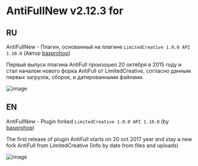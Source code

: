 # AntiFullNew v2.12.3 for 

## RU
AntiFullNew - Плагин, основанный на плагине `LimitedCreative 1.0.0 API 1.10.0` (Автор [basprohop](https://github.com/Bassproshops))

Первый выпуск плагина AntiFull произошел 20 октября в 2015 году и стал началом нового форка AntiFull от LimitedCreative, согласно данным первых загрузок, сборок, и датированными файлами.

![image](https://user-images.githubusercontent.com/29034010/200227467-c45c067c-bd3f-421e-8cc8-96657bbda343.png)

## EN

AntiFullNew - Plugin forked `LimitedCreative 1.0.0 API 1.10.0` (by [basprohop](https://github.com/Bassproshops))

The first release of plugin AntiFull starts on 20 oct 2017 year and stay a new fork AntiFull from LimitedCreative (Info by date from files and uploads)

![image](https://user-images.githubusercontent.com/29034010/200228479-5e7af5c6-8516-4cc4-aa41-38d93990d07a.png)
